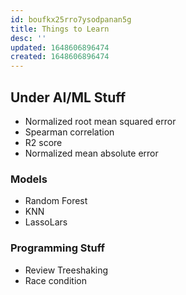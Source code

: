```yaml
---
id: boufkx25rro7ysodpanan5g
title: Things to Learn
desc: ''
updated: 1648606896474
created: 1648606896474
---
```


## Under AI/ML Stuff

- Normalized root mean squared error
- Spearman correlation
- R2 score
- Normalized mean absolute error

### Models

- Random Forest
- KNN
- LassoLars

### Programming Stuff

- Review Treeshaking
- Race condition
